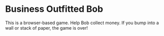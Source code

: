 # Business Outfitted Bob
This is a browser-based game. Help Bob collect money. If you bump into a wall or stack of paper, the game is over!
